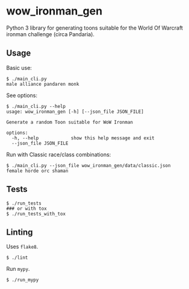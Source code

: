 # wow_ironman_gen

Python 3 library for generating toons suitable for the World Of Warcraft ironman challenge
(circa Pandaria).


## Usage

Basic use:
```
$ ./main_cli.py
male alliance pandaren monk
```

See options:
```
$ ./main_cli.py --help
usage: wow_ironman_gen [-h] [--json_file JSON_FILE]

Generate a random Toon suitable for WoW Ironman

options:
  -h, --help            show this help message and exit
  --json_file JSON_FILE
```

Run with Classic race/class combinations:
```
$ ./main_cli.py --json_file wow_ironman_gen/data/classic.json
female horde orc shaman
```

## Tests

```
$ ./run_tests
### or with tox
$ ./run_tests_with_tox
```

## Linting

Uses `flake8`.
```
$ ./lint
```

Run `mypy`.
```
$ ./run_mypy
```
